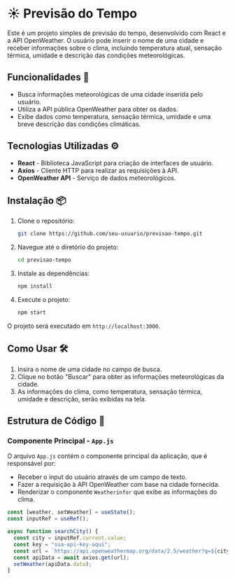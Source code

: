 # ☀️ Previsão do Tempo

Este é um projeto simples de previsão do tempo, desenvolvido com React e a API OpenWeather. O usuário pode inserir o nome de uma cidade e receber informações sobre o clima, incluindo temperatura atual, sensação térmica, umidade e descrição das condições meteorológicas.

## Funcionalidades 🌟

- Busca informações meteorológicas de uma cidade inserida pelo usuário.
- Utiliza a API pública OpenWeather para obter os dados.
- Exibe dados como temperatura, sensação térmica, umidade e uma breve descrição das condições climáticas.

## Tecnologias Utilizadas ⚙️

- **React** - Biblioteca JavaScript para criação de interfaces de usuário.
- **Axios** - Cliente HTTP para realizar as requisições à API.
- **OpenWeather API** - Serviço de dados meteorológicos.

## Instalação 📦

1. Clone o repositório:
    ```bash
    git clone https://github.com/seu-usuario/previsao-tempo.git
    ```

2. Navegue até o diretório do projeto:
    ```bash
    cd previsao-tempo
    ```

3. Instale as dependências:
    ```bash
    npm install
    ```

4. Execute o projeto:
    ```bash
    npm start
    ```

O projeto será executado em `http://localhost:3000`.

## Como Usar 🛠️

1. Insira o nome de uma cidade no campo de busca.
2. Clique no botão "Buscar" para obter as informações meteorológicas da cidade.
3. As informações do clima, como temperatura, sensação térmica, umidade e descrição, serão exibidas na tela.

## Estrutura de Código 📁

### Componente Principal - `App.js`

O arquivo `App.js` contém o componente principal da aplicação, que é responsável por:

- Receber o input do usuário através de um campo de texto.
- Fazer a requisição à API OpenWeather com base na cidade fornecida.
- Renderizar o componente `Weatherinfor` que exibe as informações do clima.

```jsx
const [weather, setWeather] = useState();
const inputRef = useRef();

async function searchCity() {
  const city = inputRef.current.value;
  const key = "sua-api-key-aqui";
  const url = `https://api.openweathermap.org/data/2.5/weather?q=${city}&appid=${key}&lang=pt_br&units=metric`;
  const apiData = await axios.get(url);
  setWeather(apiData.data);
}
